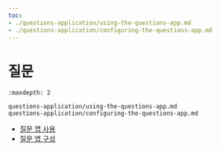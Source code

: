 ```yaml
---
toc:
- ./questions-application/using-the-questions-app.md
- ./questions-application/configuring-the-questions-app.md
---
```

# 질문

```{toctree}
:maxdepth: 2

questions-application/using-the-questions-app.md
questions-application/configuring-the-questions-app.md
```

* [질문 앱 사용](./questions-application/using-the-questions-app.md)
* [질문 앱 구성](./questions-application/configuring-the-questions-app.md)

